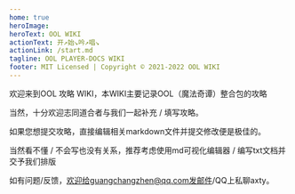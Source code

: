 ```yaml
---
home: true
heroImage: 
heroText: OOL WIKI
actionText: 开↗始↘吟↗唱↘
actionLink: /start.md
tagline: OOL PLAYER-DOCS WIKI
footer: MIT Licensed | Copyright © 2021-2022 OOL WIKI
---
```


欢迎来到OOL 攻略 WIKI，本WIKI主要记录OOL（魔法奇谭）整合包的攻略

当然，十分欢迎志同道合者与我们一起补充 / 填写攻略。

如果您想提交攻略，直接编辑相关markdown文件并提交修改便是极佳的。

当然看不懂 / 不会写也没有关系，推荐考虑使用md可视化编辑器 / 编写txt文档并交予我们排版

如有问题/反馈，欢迎给guangchangzhen@qq.com发邮件/QQ上私聊axty。
